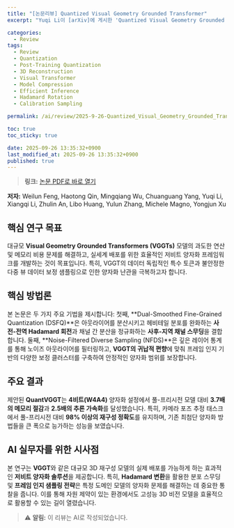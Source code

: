 ```yaml
---
title: "[논문리뷰] Quantized Visual Geometry Grounded Transformer"
excerpt: "Yuqi Li이 [arXiv]에 게시한 'Quantized Visual Geometry Grounded Transformer' 논문에 대한 자세한 리뷰입니다."

categories:
  - Review
tags:
  - Review
  - Quantization
  - Post-Training Quantization
  - 3D Reconstruction
  - Visual Transformer
  - Model Compression
  - Efficient Inference
  - Hadamard Rotation
  - Calibration Sampling

permalink: /ai/review/2025-9-26-Quantized_Visual_Geometry_Grounded_Transformer/

toc: true
toc_sticky: true

date: 2025-09-26 13:35:32+0900
last_modified_at: 2025-09-26 13:35:32+0900
published: true
---
```

> **링크:** [논문 PDF로 바로 열기](https://arxiv.org/abs/2509.21302)

**저자:** Weilun Feng, Haotong Qin, Mingqiang Wu, Chuanguang Yang, Yuqi Li, Xiangqi Li, Zhulin An, Libo Huang, Yulun Zhang, Michele Magno, Yongjun Xu



## 핵심 연구 목표
대규모 **Visual Geometry Grounded Transformers (VGGTs)** 모델의 과도한 연산 및 메모리 비용 문제를 해결하고, 실세계 배포를 위한 효율적인 저비트 양자화 프레임워크를 개발하는 것이 목표입니다. 특히, VGGT의 데이터 독립적인 특수 토큰과 불안정한 다중 뷰 데이터 보정 샘플링으로 인한 양자화 난관을 극복하고자 합니다.

## 핵심 방법론
본 논문은 두 가지 주요 기법을 제시합니다: 첫째, **Dual-Smoothed Fine-Grained Quantization (DSFQ)**은 아웃라이어를 분산시키고 헤비테일 분포를 완화하는 **사전-전역 Hadamard 회전**과 채널 간 분산을 정규화하는 **사후-지역 채널 스무딩**을 결합합니다. 둘째, **Noise-Filtered Diverse Sampling (NFDS)**은 깊은 레이어 통계를 통해 노이즈 아웃라이어를 필터링하고, **VGGT의 귀납적 편향**에 맞춰 프레임 인지 기반의 다양한 보정 클러스터를 구축하여 안정적인 양자화 범위를 보장합니다.

## 주요 결과
제안된 **QuantVGGT**는 **4비트(W4A4)** 양자화 설정에서 풀-프리시전 모델 대비 **3.7배의 메모리 절감**과 **2.5배의 추론 가속화**를 달성했습니다. 특히, 카메라 포즈 추정 태스크에서 풀-프리시전 대비 **98% 이상의 재구성 정확도**를 유지하며, 기존 최첨단 양자화 방법들을 큰 폭으로 능가하는 성능을 보였습니다.

## AI 실무자를 위한 시사점
본 연구는 **VGGT**와 같은 대규모 3D 재구성 모델의 실제 배포를 가능하게 하는 효과적인 **저비트 양자화 솔루션**을 제공합니다. 특히, **Hadamard 변환**을 활용한 분포 스무딩 및 **프레임 인지 샘플링 전략**은 특정 도메인 모델의 양자화 문제를 해결하는 데 중요한 통찰을 줍니다. 이를 통해 자원 제약이 있는 환경에서도 고성능 3D 비전 모델을 효율적으로 활용할 수 있는 길이 열렸습니다.

> ⚠️ **알림:** 이 리뷰는 AI로 작성되었습니다.